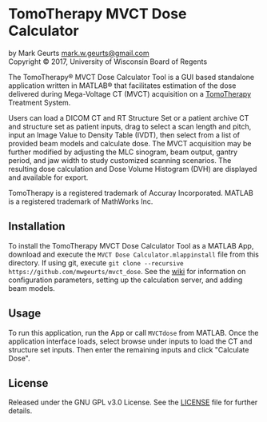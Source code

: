 # TomoTherapy MVCT Dose Calculator

by Mark Geurts <mark.w.geurts@gmail.com>
<br>Copyright &copy; 2017, University of Wisconsin Board of Regents

The TomoTherapy&reg; MVCT Dose Calculator Tool is a GUI based standalone application written in MATLAB&reg; that facilitates estimation of the dose delivered during Mega-Voltage CT (MVCT) acquisition on a [TomoTherapy](http://www.accuray.com) Treatment System. 

Users can load a DICOM CT and RT Structure Set or a patient archive CT and structure set as patient inputs, drag to select a scan length and pitch, input an Image Value to Density Table (IVDT), then select from a list of provided beam models and calculate dose.  The MVCT acquisition may be further modified by adjusting the MLC sinogram, beam output, gantry period, and jaw width to study customized scanning scenarios.  The resulting dose calculation and Dose Volume Histogram (DVH) are displayed and available for export.

TomoTherapy is a registered trademark of Accuray Incorporated. MATLAB is a registered trademark of MathWorks Inc. 

## Installation

To install the TomoTherapy MVCT Dose Calculator Tool as a MATLAB App, download and execute the `MVCT Dose Calculator.mlappinstall` file from this directory. If using git, execute `git clone --recursive https://github.com/mwgeurts/mvct_dose`. See the [wiki](../../wiki/Installation-and-Use) for information on configuration parameters, setting up the calculation server, and adding beam models.

## Usage

To run this application, run the App or call `MVCTdose` from MATLAB. Once the application interface loads, select browse under inputs to load the CT and structure set inputs. Then enter the remaining inputs and click "Calculate Dose".

## License

Released under the GNU GPL v3.0 License.  See the [LICENSE](LICENSE) file for further details.
